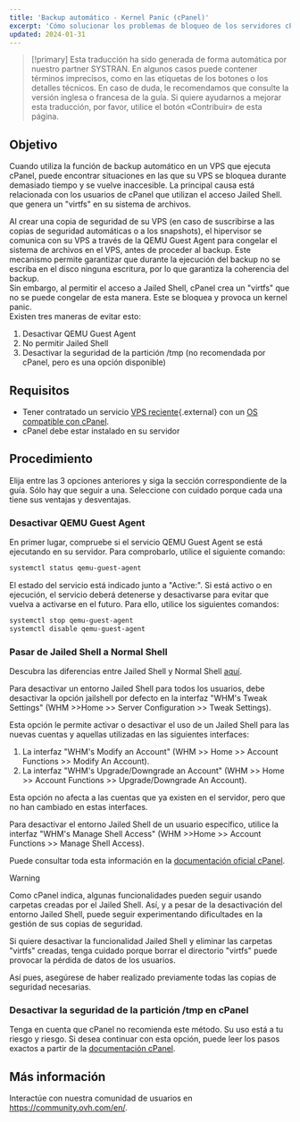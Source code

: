 ```yaml
---
title: 'Backup automático - Kernel Panic (cPanel)'
excerpt: 'Cómo solucionar los problemas de bloqueo de los servidores cPanel durante el backup automático de OVHcloud'
updated: 2024-01-31
---
```


> [!primary]
> Esta traducción ha sido generada de forma automática por nuestro partner SYSTRAN. En algunos casos puede contener términos imprecisos, como en las etiquetas de los botones o los detalles técnicos. En caso de duda, le recomendamos que consulte la versión inglesa o francesa de la guía. Si quiere ayudarnos a mejorar esta traducción, por favor, utilice el botón «Contribuir» de esta página.
> 

## Objetivo

Cuando utiliza la función de backup automático en un VPS que ejecuta cPanel, puede encontrar situaciones en las que su VPS se bloquea durante demasiado tiempo y se vuelve inaccesible. La principal causa está relacionada con los usuarios de cPanel que utilizan el acceso Jailed Shell. que genera un "virtfs" en su sistema de archivos. 

Al crear una copia de seguridad de su VPS (en caso de suscribirse a las copias de seguridad automáticas o a los snapshots), el hipervisor se comunica con su VPS a través de la QEMU Guest Agent para congelar el sistema de archivos en el VPS, antes de proceder al backup. Este mecanismo permite garantizar que durante la ejecución del backup no se escriba en el disco ninguna escritura, por lo que garantiza la coherencia del backup.
<br>Sin embargo, al permitir el acceso a Jailed Shell, cPanel crea un "virtfs" que no se puede congelar de esta manera. Este se bloquea y provoca un kernel panic.
<br>Existen tres maneras de evitar esto:

1. Desactivar QEMU Guest Agent
2. No permitir Jailed Shell
3. Desactivar la seguridad de la partición /tmp (no recomendada por cPanel, pero es una opción disponible)

## Requisitos

- Tener contratado un servicio [VPS reciente](https://www.ovhcloud.com/es-es/vps/){.external} con un [OS compatible con cPanel](https://www.ovhcloud.com/es-es/vps/os/).
- cPanel debe estar instalado en su servidor

## Procedimiento

Elija entre las 3 opciones anteriores y siga la sección correspondiente de la guía. Sólo hay que seguir a una.
Seleccione con cuidado porque cada una tiene sus ventajas y desventajas.

### Desactivar QEMU Guest Agent

En primer lugar, compruebe si el servicio QEMU Guest Agent se está ejecutando en su servidor. Para comprobarlo, utilice el siguiente comando:

```bash
systemctl status qemu-guest-agent
```

El estado del servicio está indicado junto a "Active:". Si está activo o en ejecución, el servicio deberá detenerse y desactivarse para evitar que vuelva a activarse en el futuro. Para ello, utilice los siguientes comandos:

```bash
systemctl stop qemu-guest-agent
systemctl disable qemu-guest-agent
```

### Pasar de Jailed Shell a Normal Shell

Descubra las diferencias entre Jailed Shell y Normal Shell [aquí](https://support.cpanel.net/hc/en-us/articles/360051992634-Differences-Between-Normal-and-Jailed-Shell).

Para desactivar un entorno Jailed Shell para todos los usuarios, debe desactivar la opción jailshell por defecto en la interfaz "WHM's Tweak Settings" (WHM >>Home >> Server Configuration >> Tweak Settings).

Esta opción le permite activar o desactivar el uso de un Jailed Shell para las nuevas cuentas y aquellas utilizadas en las siguientes interfaces:

1. La interfaz "WHM's Modify an Account" (WHM >> Home >> Account Functions >> Modify An Account).
2. La interfaz "WHM's Upgrade/Downgrade an Account" (WHM >> Home >> Account Functions >> Upgrade/Downgrade An Account).

Esta opción no afecta a las cuentas que ya existen en el servidor, pero que no han cambiado en estas interfaces.

Para desactivar el entorno Jailed Shell de un usuario específico, utilice la interfaz "WHM's Manage Shell Access" (WHM >>Home >> Account Functions >> Manage Shell Access).

Puede consultar toda esta información en la [documentación oficial cPanel](https://docs.cpanel.net/knowledge-base/accounts/virtfs-jailed-shell/#disable-or-remove-a-jailed-shell-environment).

> [!warning]
>
> Como cPanel indica, algunas funcionalidades pueden seguir usando carpetas creadas por el Jailed Shell. Así, y a pesar de la desactivación del entorno Jailed Shell, puede seguir experimentando dificultades en la gestión de sus copias de seguridad.
>
> Si quiere desactivar la funcionalidad Jailed Shell y eliminar las carpetas "virtfs" creadas, tenga cuidado porque borrar el directorio "virtfs" puede provocar la pérdida de datos de los usuarios.
>
> Así pues, asegúrese de haber realizado previamente todas las copias de seguridad necesarias.

### Desactivar la seguridad de la partición /tmp en cPanel

Tenga en cuenta que cPanel no recomienda este método. Su uso está a tu riesgo y riesgo. Si desea continuar con esta opción, puede leer los pasos exactos a partir de la [documentación cPanel](https://docs.cpanel.net/knowledge-base/security/tips-to-make-your-server-more-secure/#harden-your-tmp-partition).

## Más información

Interactúe con nuestra comunidad de usuarios en <https://community.ovh.com/en/>.
